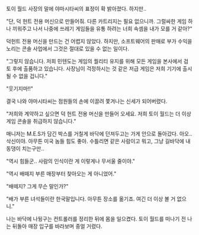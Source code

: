 토이 월드 사장의 말에 야마시타씨의 표정이 확 밝아졌다. 하지만..

"단, 덕 헌트 전용 머신으로 만들어줘. 다른 카트리지는 필요 없으니까. 그럴싸한 게임 하나 끼워주고 나서 나중에 쓰레기 게임들을 유통 하려는 너희 속셈을 내가 모를 거 같아?"

덕헌트 전용 머신을 만드는 건 어렵지 않았다. 하지만, 소프트웨어의 판매로 부가 수익을 노리는 콘솔 사업에서 그것은 절대로 있을 수 없는 일이다. 

"그렇지 않습니다. 저희 민텐도는 게임의 퀄리티 유지를 위해 모든 게임을 본사에서 검토 후에 출품하고 있습니다. 사장님이 걱정하시는 것 같은 저급 게임은 저희 기기에 출시 될 수 없을 겁니다."

"웃기지마!!"

결국 나와 야마시타씨는 점원들의 손에 이끌려 쫓겨나는 신세가 되어버렸다.

"저희와 계약하고 싶으면 덕 헌트 전용 머신을 만들어 오세요. 저희 토이 월드는 더 이상 게임 콘솔을 취급하지 않습니다."

매니저는 M.E.S가 담긴 박스를 거칠게 바닥에 던져두고는 가게 안으로 돌아갔다. 아오.. 삭신이야. 아무튼 미국 놈들 힘도 좋아. 수틀리면 같은 사람이고 뭐고, 그냥 길바닥에 내동댕이 치는구만.. 

"역시 힘들군.. 사람의 인식이란 게 이렇게나 무서울 줄이야."

"역시 배떼지 부른 매장부터 찾아오는 게 아니었어."

"배떼지? 그게 무슨 말인가?"

"배가 부른 녀석들이란 한국말입니다. 아무튼 장소를 옮기죠. 여긴 더 이상 볼 거 없으니."

나는 바닥에 나뒹구는 컨트롤러를 정리한 뒤에 몸을 일으켰다. 토이 월드를 떠나기 전 나는 뒤돌아 매장 입구를 바라보며 중얼 거렸다.